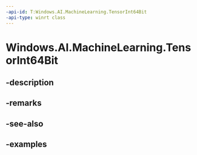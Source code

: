 ```yaml
---
-api-id: T:Windows.AI.MachineLearning.TensorInt64Bit
-api-type: winrt class
---
```


<!-- Class syntax.
public class TensorInt64Bit : ILearningModelFeatureValue, ITensor
-->

# Windows.AI.MachineLearning.TensorInt64Bit

## -description

## -remarks

## -see-also

## -examples

